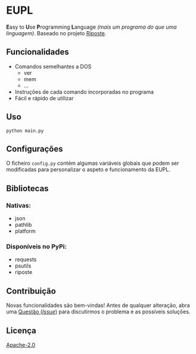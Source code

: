 # EUPL

**E**asy to **U**se **P**rogramming **L**anguage _(mais um programa do que uma linguagem)_. Baseado no projeto [Riposte](https://github.com/fwkz/riposte/).

## Funcionalidades

- Comandos semelhantes a DOS
  - ver
  - mem
  - ...
- Instruções de cada comando incorporadas no programa
- Fácil e rápido de utilizar

## Uso

```
python main.py
```

## Configurações

O ficheiro `config.py` contém algumas variáveis globais que podem ser modificadas para personalizar o aspeto e funcionamento da EUPL.

## Bibliotecas

### Nativas:

- json
- pathlib
- platform

### Disponíveis no PyPi:

- requests
- psutils
- riposte

## Contribuição

Novas funcionalidades são bem-vindas! Antes de qualquer alteração, abra uma [Questão (_Issue_)](https://github.com/afonsosantos/eupl/issues) para discutirmos o problema e as possíveis soluções.

## Licença

[Apache-2.0](https://choosealicense.com/licenses/apache-2.0/)
